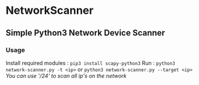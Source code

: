 # NetworkScanner
## Simple Python3 Network Device Scanner

### Usage
Install required modules : ``pip3 install scapy-python3``
Run : ``python3 network-scanner.py -t <ip>`` or ``python3 network-scanner.py --target <ip>`` *You can use '<ip>/24' to scan all ip's on the network*
